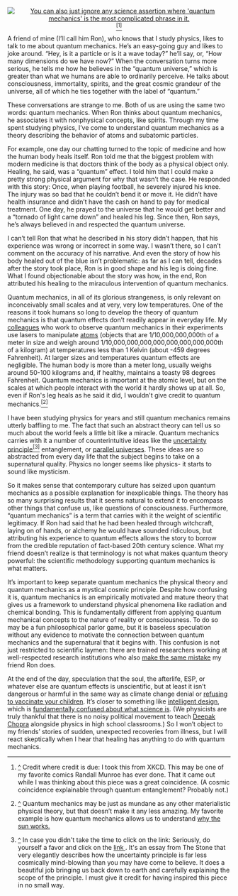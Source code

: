 <!--
.. title: Quantum Mechanics: Trying to Sort the Physical from the Mystical
.. date: 2013-09-23 
.. tags: quantum mechanics, metaphysics, mysticism
.. category: physics
.. slug: quantum-mechanics-mysticism
.. author: DTC
-->


<p align="center">
<a href="http://xkcd.com/1240/">
<img src = "http://imgs.xkcd.com/comics/quantum_mechanics.png" title="You can also just ignore any science assertion where 'quantum mechanics' is the most complicated phrase in it." alt="You can also just ignore any science assertion where 'quantum mechanics' is the most complicated phrase in it." id="back_up1"> 
<a href="#footnote1"><sup>[1]</sup></a>
</p>

A friend of mine (I’ll call him Ron), who knows that I study physics, 
likes to talk to me about quantum mechanics.  He’s an easy-going guy 
and likes to joke around. “Hey, is it a particle or is it a wave today?” 
he’ll say, or, “How many dimensions do we have now?” When the conversation 
turns more serious, he tells me how he believes 
in the “quantum universe,” which is greater than what we humans are 
able to ordinarily perceive.  He talks about consciousness, immortality, 
spirits, and the great cosmic grandeur of the universe, all of which he 
ties together with the label of “quantum.”

These conversations are strange to me.  Both of us are using the same two words: 
quantum mechanics.  When Ron thinks about quantum mechanics, he associates it 
with nonphysical concepts, like spirits.  Through my time spent studying physics, 
I’ve come to understand quantum mechanics as a theory describing the behavior of 
atoms and subatomic particles.
<!-- more -->

For example, one day our chatting turned to the topic of medicine and how the 
human body heals itself.  Ron told me that the biggest problem with modern 
medicine is that doctors think of the body as a physical object only. 
Healing, he said, was a “quantum” effect.  I told him that I could make a 
pretty strong physical argument for why that wasn’t the case.  He responded 
with this story:  Once, when playing football, he severely injured his knee. 
The injury was so bad that he couldn’t bend it or move it.  He didn’t have 
health insurance and didn’t have the cash on hand to pay for medical treatment. 
One day, he prayed to the universe that he would get better and a “tornado of 
light came down” and healed his leg.  Since then, Ron says, he’s always believed 
in and respected the quantum universe.

I can’t tell Ron that what he described in his story didn’t happen, 
that his experience was wrong or incorrect in some way.  I wasn’t there, 
so I can’t comment on the accuracy of his narrative. And even the story 
of how his body healed out of the blue isn’t problematic: as far as I can 
tell, decades after the story took place, Ron is in good shape and his leg 
is doing fine.  What I found objectionable about the story was how, in the 
end, Ron attributed his healing to the miraculous intervention of quantum mechanics. 

Quantum mechanics, in all of its glorious strangeness, is only relevant on 
inconceivably small scales and at very, very low temperatures.  One of the 
reasons it took humans so long to develop the theory of quantum mechanics is 
that quantum effects don’t readily appear in everyday life.  My [colleagues](http://ultracold.lassp.cornell.edu/)
who work to observe quantum mechanics in their experiments use lasers to manipulate 
[atoms](http://en.wikipedia.org/wiki/Rubidium/) 
(objects that are 1/10,000,000,000th of a meter in size and weigh around 
1/10,000,000,000,000,000,000,000,000th of a kilogram) at temperatures less than 
1 Kelvin (about -459 degrees Fahrenheit).  At larger sizes and temperatures 
quantum effects are negligible.  The human body is more than a meter long, 
usually weighs around 50-100 kilograms and, if healthy, maintains a toasty 
98 degrees Fahrenheit.  Quantum mechanics is important at the atomic level, 
but on the scales at which people interact with the world it hardly shows up 
at all.  So, even if Ron's leg heals as he said it did, I wouldn't give credit to quantum mechanics.<a href="#footnote-1"><sup>[2]</sup></a><span id="back_up2"></span>

I have been studying physics for years and still quantum mechanics 
remains utterly baffling to me.  The fact that such an abstract theory can tell us so 
much about the world feels a little bit like a miracle.  Quantum mechanics carries 
with it a number of counterintuitive ideas like the 
[uncertainty principle](http://opinionator.blogs.nytimes.com/2013/07/21/nothing-to-see-here-demoting-the-uncertainty-principle/)<a href="#footnote-1"><sup>[3]</sup></a> <span id="back_up3"></span>
entanglement, or [parallel universes](http://en.wikipedia.org/wiki/Many-worlds_interpretation).
 These ideas are so abstracted from every day life that the subject begins to take 
 on a supernatural quality.  Physics no longer seems like physics- 
 it starts to sound like mysticism.

So it makes sense that contemporary culture has seized upon quantum mechanics 
as a possible explanation for inexplicable things.  The theory has so many 
surprising results that it seems natural to extend it to encompass other things 
that confuse us, like questions of consciousness.  Furthermore, “quantum mechanics” 
is a term that carries with it the weight of scientific legitimacy.  If Ron had 
said that he had been healed through witchcraft, laying on of hands, or alchemy 
he would have sounded ridiculous, but attributing his experience to quantum effects 
allows the story to borrow from the credible reputation of fact-based 20th century 
science.  What my friend doesn’t realize is that terminology is not what makes 
quantum theory powerful: the scientific methodology supporting quantum mechanics 
is what matters.  

It’s important to keep separate quantum mechanics the physical theory and 
quantum mechanics as a mystical cosmic principle.  Despite how confusing it 
is, quantum mechanics is an empirically motivated and mature theory that gives 
us a framework to understand physical phenomena like radiation and chemical 
bonding.  This is fundamentally different from applying quantum mechanical 
concepts to the nature of reality or consciousness.  To do so may be a fun 
philosophical parlor game, but it is baseless speculation without any evidence 
to motivate the connection between quantum mechanics and the supernatural 
that it begins with. This confusion is not just restricted to scientific laymen: there are 
trained researchers working at well-respected research institutions 
who also [make the same mistake](http://www.quantumconsciousness.org/)
 my friend Ron does.

At the end of the day, speculation that the soul, the afterlife, ESP, 
or whatever else are quantum effects is unscientific, but at least it 
isn’t dangerous or harmful in the same way as climate change denial or 
[refusing to vaccinate your children](http://www.nbcnews.com/health/measles-surges-uk-years-after-vaccine-scare-6C9997438/). 
It’s closer to something like [intelligent design](http://www.intelligentdesign.org/), which is 
[fundamentally confused about what science is](http://en.wikipedia.org/wiki/Kitzmiller_v._Dover_Area_School_District/).
(We physicists are truly thankful that there is no noisy political movement 
to teach [Deepak Chopra](https://www.deepakchopra.com/blog/view/900/from_quanta_to_qualia:_the_mystery_of_reality/)
alongside physics in high school classrooms.) So I won’t object to my 
friends’ stories of sudden, unexpected recoveries from illness, but 
I will react skeptically when I hear that healing has anything to do with quantum mechanics. 

<hr>

<ol>
<li><p id="footnote1"><a href="#back_up1">^</a> Credit where credit is due: I took this from XKCD.  This may be one of 
my favorite comics Randall Munroe has ever done.  That it came out while 
I was thinking about this piece was a great coincidence.  (A cosmic 
coincidence explainable through quantum entanglement?  Probably not.) </p></li>

<li><p id="footnote-1"><a href="#back_up2">^</a> Quantum mechanics may be just as mundane as any other materialistic physical 
theory, but that doesn’t make it any less amazing.  My favorite example is 
how quantum mechanics allows us to understand <a href ="http://www.youtube.com/watch?v=gS1dpowPlE8/"> why the sun works. </a> </p></li>

<li><p id="footnote-1"><a href="#back_up3">^</a> In case you didn't take the time to click on the link: Seriously, do 
yourself a favor and click on the <a href="http://opinionator.blogs.nytimes.com/2013/07/21/nothing-to-see-here-demoting-the-uncertainty-principle/"> link </a>. It's an essay from The Stone that very elegantly describes
how the uncertainty principle is far less cosmically mind-blowing than you 
may have come to believe.  It does a beautiful job bringing us back down to 
earth and carefully explaining the scope of the principle.  I must give it credit
for having inspired this piece in no small way. </p> </li>
</ol>
